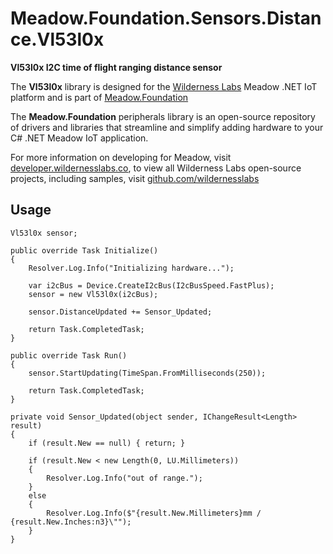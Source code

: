 # Meadow.Foundation.Sensors.Distance.Vl53l0x

**Vl53l0x I2C time of flight ranging distance sensor**

The **Vl53l0x** library is designed for the [Wilderness Labs](www.wildernesslabs.co) Meadow .NET IoT platform and is part of [Meadow.Foundation](https://developer.wildernesslabs.co/Meadow/Meadow.Foundation/)

The **Meadow.Foundation** peripherals library is an open-source repository of drivers and libraries that streamline and simplify adding hardware to your C# .NET Meadow IoT application.

For more information on developing for Meadow, visit [developer.wildernesslabs.co](http://developer.wildernesslabs.co/), to view all Wilderness Labs open-source projects, including samples, visit [github.com/wildernesslabs](https://github.com/wildernesslabs/)

## Usage

```
Vl53l0x sensor;

public override Task Initialize()
{
    Resolver.Log.Info("Initializing hardware...");

    var i2cBus = Device.CreateI2cBus(I2cBusSpeed.FastPlus);
    sensor = new Vl53l0x(i2cBus);

    sensor.DistanceUpdated += Sensor_Updated;

    return Task.CompletedTask;
}

public override Task Run()
{
    sensor.StartUpdating(TimeSpan.FromMilliseconds(250));

    return Task.CompletedTask;
}

private void Sensor_Updated(object sender, IChangeResult<Length> result)
{
    if (result.New == null) { return; }

    if (result.New < new Length(0, LU.Millimeters))
    {
        Resolver.Log.Info("out of range.");
    }
    else
    {
        Resolver.Log.Info($"{result.New.Millimeters}mm / {result.New.Inches:n3}\"");
    }
}

```
